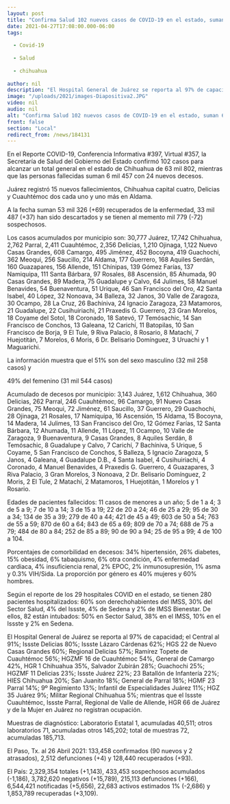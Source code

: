 ```yaml
---
layout: post
title: "Confirma Salud 102 nuevos casos de COVID-19 en el estado, suman 63,802"
date: 2021-04-27T17:08:00.000-06:00
tags:
  
  - Covid-19
  
  - Salud
  
  - chihuahua
  
author: nil
description: "El Hospital General de Juárez se reporta al 97% de capacidad, el Central de Chihuahua al 91% el Issste de Delicias al 80% y el Issste Lázaro Cárdenas al 62%, como los de mayor ocupación"
image: "/uploads/2021/images-Diapositiva2.JPG"
video: nil
audio: nil
alt: "Confirma Salud 102 nuevos casos de COVID-19 en el estado, suman 63,802"
front: false
section: "Local"
redirect_from: /news/184131
---
```


En el Reporte COVID-19, Conferencia Informativa #397, Virtual #357, la Secretaría de Salud del Gobierno del Estado confirmó 102 casos para alcanzar un total general en el estado de Chihuahua de 63 mil 802, mientras que las personas fallecidas suman 6 mil 457 con 24 nuevos decesos.

Juárez registró 15 nuevos fallecimientos, Chihuahua capital cuatro, Delicias y  Cuauhtémoc dos cada uno y uno más en Aldama.

A la fecha suman 53 mil 326 (+69) recuperados de la enfermedad, 33 mil 487 (+37) han sido descartados y se tienen al memento mil 779 (-72) sospechosos.

Los casos acumulados por municipio son: 30,777 Juárez, 17,742 Chihuahua, 2,762 Parral, 2,411 Cuauhtémoc, 2,356 Delicias, 1,210 Ojinaga, 1,122 Nuevo Casas Grandes, 608 Camargo, 495 Jiménez, 452 Bocoyna, 419 Guachochi, 362 Meoqui, 256 Saucillo, 214 Aldama, 177 Guerrero, 168 Aquiles Serdán, 160 Guazapares, 156 Allende, 151 Chínipas, 139 Gómez Farías, 137 Namiquipa, 111 Santa Bárbara, 97 Rosales, 88 Ascensión, 85 Ahumada, 90 Casas Grandes, 89 Madera, 75 Guadalupe y Calvo, 64 Julimes, 58 Manuel Benavides, 54 Buenaventura, 51 Urique, 46 San Francisco del Oro, 42 Santa Isabel, 40 López, 32 Nonoava, 34 Balleza, 32 Janos, 30 Valle de Zaragoza, 30 Ocampo, 28 La Cruz, 26 Bachíniva, 24 Ignacio Zaragoza, 23 Matamoros, 21 Guadalupe, 22 Cusihuiriachi, 21 Praxedis G. Guerrero, 23 Gran Morelos, 18 Coyame del Sotol, 18 Coronado, 18 Satevó, 17 Temósachic, 14 San Francisco de Conchos, 13 Galeana, 12 Carichí, 11 Batopilas, 10 San Francisco de Borja, 9 El Tule, 9 Riva Palacio, 8 Rosario, 8 Matachí, 7 Huejotitán, 7 Morelos, 6 Moris, 6 Dr. Belisario Domínguez, 3 Uruachi y 1 Maguarichi.

La información muestra que el 51% son del sexo masculino (32 mil 258 casos) y

49% del femenino (31 mil 544 casos)

Acumulado de decesos por municipio: 3,143 Juárez, 1,612 Chihuahua, 360 Delicias, 262 Parral, 246 Cuauhtémoc, 96 Camargo, 91 Nuevo Casas Grandes, 75 Meoqui, 72 Jiménez, 61 Saucillo, 37 Guerrero, 29 Guachochi, 28 Ojinaga, 21 Rosales, 17 Namiquipa, 16 Ascensión, 15 Aldama, 15 Bocoyna, 14 Madera, 14  Julimes, 13 San Francisco del Oro, 12 Gómez Farías, 12 Santa Bárbara, 12 Ahumada, 11 Allende, 11 López, 11 Ocampo, 10 Valle de Zaragoza, 9 Buenaventura, 9 Casas Grandes, 8 Aquiles Serdán, 8 Temósachic, 8 Guadalupe y Calvo, 7 Carichí, 7 Bachíniva, 5 Urique, 5 Coyame, 5 San Francisco de Conchos, 5 Balleza, 5 Ignacio Zaragoza, 5 Janos, 4 Galeana, 4  Guadalupe D.B., 4 Santa Isabel, 4 Cusihuiriachi, 4 Coronado, 4 Manuel Benavides, 4 Praxedis G. Guerrero, 4 Guazapares, 3 Riva Palacio, 3 Gran Morelos, 3 Nonoava, 2 Dr. Belisario Domínguez, 2 Moris, 2 El Tule, 2 Matachí, 2 Matamoros, 1 Huejotitán, 1 Morelos y 1 Rosario.

Edades de pacientes fallecidos: 11 casos de menores a un año; 5 de 1 a 4; 3 de 5 a 9; 7 de 10 a 14; 3 de 15 a 19; 22 de 20 a 24; 46 de 25 a 29; 95 de 30 a 34; 134 de 35 a 39; 279 de 40 a 44; 421 de 45 a 49; 603 de 50 a 54; 763 de 55 a 59; 870 de 60 a 64; 843 de 65 a 69; 809 de 70 a 74; 688 de 75 a 79; 484 de 80 a 84; 252 de 85 a 89; 90 de 90 a 94; 25 de 95 a 99; 4 de 100 a 104.

Porcentajes de comorbilidad en decesos: 34% hipertensión, 26% diabetes, 15% obesidad, 6% tabaquismo, 6% otra condición, 4% enfermedad cardiaca, 4% insuficiencia renal, 2% EPOC, 2% inmunosupresión, 1% asma y 0.3% VIH/Sida. La proporción por género es 40% mujeres y 60% hombres.

Según el reporte de los 29 hospitales COVID en el estado, se tienen 280 pacientes hospitalizados: 60% son derechohabientes del IMSS, 30% del Sector Salud, 4% del Issste, 4% de Sedena y 2% de IMSS Bienestar. De ellos, 82 están intubados: 50% en Sector Salud, 38% en el IMSS, 10% en el Issste y 2% en Sedena.

El Hospital General de Juárez se reporta al 97% de capacidad; el Central al 91%; Issste Delicias 80%; Issste Lázaro Cárdenas 62%; HGS 22 de Nuevo Casas Grandes 60%; Regional Delicias 57%; Ramírez Topete de Cuauhtémoc 56%; HGZMF 16 de Cuauhtémoc 54%, General de Camargo 42%, HGR 1 Chihuahua 35%, Salvador Zubirán 28%; Guachochi 25%; HGZMF 11 Delicias 23%; Issste Juárez 22%; 23 Batallón de Infantería 22%; HIES Chihuahua 20%; San Juanito 18%; General de Parral 18%; HGMF 23 Parral 14%; 9º Regimiento 13%; Infantil de Especialidades Juárez 11%; HGZ 35 Juárez 9%; Militar Regional Chihuahua 5%; mientras que el Issste Cuauhtémoc, Issste Parral, Regional de Valle de Allende, HGR 66 de Juárez y de la Mujer en Juárez no registran ocupación.

Muestras de diagnóstico: Laboratorio Estatal 1, acumuladas 40,511; otros laboratorios 71, acumuladas otros 145,202; total de muestras 72, acumuladas 185,713.

El Paso, Tx. al 26 Abril 2021: 133,458 confirmados (90 nuevos y 2 atrasados), 2,512 defunciones (+4) y 128,440 recuperados (+93).

El País: 2,329,354 totales (+1,143), 433,453 sospechosos acumulados (-1,186), 3,782,620 negativos (+15,789), 215,113 defunciones (+166), 6,544,421 notificadas (+5,656), 22,683 activos estimados 1% (-2,686) y 1,853,789 recuperadas (+3,109).